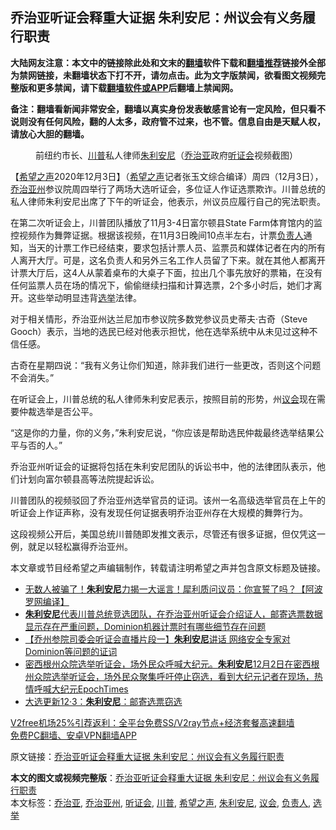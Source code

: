  <h2>乔治亚听证会释重大证据 朱利安尼：州议会有义务履行职责</h2> <p class="notice"><b>大陆网友注意：本文中的链接除此处和文末的<a href="https://github.com/bannedbook/fanqiang" >翻墙</a>软件下载和<a href="https://github.com/killgcd/justmysocks/blob/master/README.md">翻墙推荐</a>链接外全部为禁网链接，未翻墙状态下打不开，请勿点击。此为文字版禁闻，欲看图文视频完整版和更多禁闻，请下载<a href="https://github.com/bannedbook/fanqiang">翻墙软件或APP</a>后翻墙上禁闻网。</p><p>备注：翻墙看新闻非常安全，翻墙以真实身份发表敏感言论有一定风险，但只看不说则没有任何风险，翻的人太多，政府管不过来，也不管。信息自由是天赋人权，请放心大胆的翻墙。</b></p>  <div class="entry"> <figure><figcaption>前纽约市长、<a href="https://www.bannedbook.org/bnews/tag/%e5%b7%9d%e6%99%ae/" class="st_tag internal_tag" rel="tag" title="标签 川普 下的日志">川普</a>私人律师<a href="https://www.bannedbook.org/bnews/tag/%e6%9c%b1%e5%88%a9%e5%ae%89%e5%b0%bc/" class="st_tag internal_tag" rel="tag" title="标签 朱利安尼 下的日志">朱利安尼</a>（<a href="https://www.bannedbook.org/bnews/tag/%E4%B9%94%E6%B2%BB%E4%BA%9A/" class="st_tag internal_tag" rel="tag" title="标签 乔治亚 下的日志">乔治亚</a>政府<a href="https://www.bannedbook.org/bnews/tag/%e5%90%ac%e8%af%81%e4%bc%9a/" class="st_tag internal_tag" rel="tag" title="标签 听证会 下的日志">听证会</a>视频截图）</figcaption></figure> <p>【<span class='wp_keywordlink_affiliate'><a href="https://www.soundofhope.org" title="希望之声" target="_blank">希望之声</a></span>2020年12月3日】（<a href="https://www.bannedbook.org/bnews/tag/%e5%b8%8c%e6%9c%9b%e4%b9%8b%e5%a3%b0/" class="st_tag internal_tag" rel="tag" title="标签 希望之声 下的日志">希望之声</a>记者张玉文综合编译）周四（12月3日），<a href="https://www.bannedbook.org/bnews/tag/%e4%b9%94%e6%b2%bb%e4%ba%9a%e5%b7%9e/" class="st_tag internal_tag" rel="tag" title="标签 乔治亚州 下的日志">乔治亚州</a>参议院周四举行了两场大选听证会，多位证人作证选票欺诈。川普总统的私人律师朱利安尼出席了下午的听证会，他表示，州议员应履行自己的宪法职责。</p> <p>在第二次听证会上，川普团队播放了11月3-4日富尔顿县State Farm体育馆内的监控视频作为舞弊证据。根据该视频，在11月3日晚间10点半左右，计票<a href="https://www.bannedbook.org/bnews/tag/%E8%B4%9F%E8%B4%A3%E4%BA%BA/" class="st_tag internal_tag" rel="tag" title="标签 负责人 下的日志">负责人</a>通知，当天的计票工作已经结束，要求包括计票人员、监票员和媒体记者在内的所有人离开大厅。可是，这名负责人和另外三名工作人员留了下来。就在其他人都离开计票大厅后，这4人从蒙着桌布的大桌子下面，拉出几个事先放好的票箱，在没有任何监票人员在场的情况下，偷偷继续扫描和计算选票，2个多小时后，她们才离开。这些举动明显违背<a href="https://www.bannedbook.org/bnews/tag/%e9%80%89%e4%b8%be/" class="st_tag internal_tag" rel="tag" title="标签 选举 下的日志">选举</a>法律。</p> <p>对于相关情形，乔治亚州达兰尼加市参议院多数党参议员史蒂夫·古奇（Steve Gooch）表示，当地的选民已经对他表示担忧，他在选举系统中从未见过这种不信任感。</p>  <p>古奇在星期四说：“我有义务让你们知道，除非我们进行一些更改，否则这个问题不会消失。”</p> <p>在听证会上，川普总统的私人律师朱利安尼表示，按照目前的形势，州<a href="https://www.bannedbook.org/bnews/tag/%E8%AE%AE%E4%BC%9A/" class="st_tag internal_tag" rel="tag" title="标签 议会 下的日志">议会</a>现在需要仲裁选举是否公平。</p> <p>“这是你的力量，你的义务，”朱利安尼说，“你应该是帮助选民仲裁最终选举结果公平与否的人。”</p>  <p>乔治亚州听证会的证据将包括在朱利安尼团队的诉讼书中，他的法律团队表示，他们计划向富尔顿县高等法院提起诉讼。</p> <p>川普团队的视频驳回了乔治亚州选举官员的证词。该州一名高级选举官员在上午的听证会上作证声称，没有发现任何证据表明乔治亚州存在大规模的舞弊行为。</p> <p>这段视频公开后，美国总统川普随即发推文表示，尽管还有很多证据，但仅凭这一例，就足以轻松赢得乔治亚州。</p>  <p>本文章或节目经希望之声编辑制作，转载请注明希望之声并包含原文标题及链接。</p> <ul class='op-related-articles' title='相关阅读'> <li><a href='https://www.bannedbook.org/bnews/cnnews/20201204/1441906.html' target='_blank'>无数人被骗了！<b>朱利安尼</b>力揭一大谣言！犀利质问议员：你宣誓了吗？【阿波罗网编译】</a></li> <li><a href='https://www.bannedbook.org/bnews/bannedvideo/20201204/1441686.html' target='_blank'><b>朱利安尼</b>代表川普总统竞选团队，在乔治亚州听证会介绍证人，邮寄选票数据显示存在严重问题，Dominion机器计票时有哪些细节存在问题</a></li> <li><a href='https://www.bannedbook.org/bnews/bannedvideo/20201204/1441672.html' target='_blank'>【乔州参院司委会听证会直播片段一】<b>朱利安尼</b>讲话 网络安全专家对Dominion等问题的证词</a></li> <li><a href='https://www.bannedbook.org/bnews/bannedvideo/20201204/1441620.html' target='_blank'>密西根州众院选举听证会，场外民众呼喊大纪元。<b>朱利安尼</b>12月2日在密西根州众院选举听证会，场外民众聚集呼吁停止窃选，看到大纪元记者在现场，热情呼喊大纪元EpochTimes</a></li> <li><a href='https://www.bannedbook.org/bnews/cbnews/20201203/1441570.html' target='_blank'>大选更新12·3：<b>朱利安尼</b>：邮寄选票窃选</a></li> </ul> <p class="texttj"> <a href="https://github.com/bannedbook/fanqiang/wiki/V2ray%E6%9C%BA%E5%9C%BA" target="_blank">V2free机场25%引荐返利：全平台免费SS/V2ray节点+经济套餐高速翻墙</a><br/> <a href="https://github.com/bannedbook/fanqiang/wiki/%E7%A6%81%E9%97%BB%E7%BD%91%E5%AE%89%E5%8D%93%E7%BF%BB%E5%A2%99%E6%96%B0%E9%97%BBAPP" target="_blank">免费PC翻墙、安卓VPN翻墙APP</a></p><p>原文链接：<a class="src_link"  href="https://www.soundofhope.org/post/449929" target="_blank">乔治亚听证会释重大证据 朱利安尼：州议会有义务履行职责</a></p><a name='sharetosocial'></a>       <div><b>本文的图文或视频完整版</b>：<a href='https://www.bannedbook.org/bnews/comments/20201204/1441962.html'>乔治亚听证会释重大证据 朱利安尼：州议会有义务履行职责</a></div>  </div><!--END ENTRY--> <div class="postfooter"> <div>本文标签：<a href="https://www.bannedbook.org/bnews/tag/%E4%B9%94%E6%B2%BB%E4%BA%9A/" rel="tag">乔治亚</a>, <a href="https://www.bannedbook.org/bnews/tag/%e4%b9%94%e6%b2%bb%e4%ba%9a%e5%b7%9e/" rel="tag">乔治亚州</a>, <a href="https://www.bannedbook.org/bnews/tag/%e5%90%ac%e8%af%81%e4%bc%9a/" rel="tag">听证会</a>, <a href="https://www.bannedbook.org/bnews/tag/%e5%b7%9d%e6%99%ae/" rel="tag">川普</a>, <a href="https://www.bannedbook.org/bnews/tag/%e5%b8%8c%e6%9c%9b%e4%b9%8b%e5%a3%b0/" rel="tag">希望之声</a>, <a href="https://www.bannedbook.org/bnews/tag/%e6%9c%b1%e5%88%a9%e5%ae%89%e5%b0%bc/" rel="tag">朱利安尼</a>, <a href="https://www.bannedbook.org/bnews/tag/%E8%AE%AE%E4%BC%9A/" rel="tag">议会</a>, <a href="https://www.bannedbook.org/bnews/tag/%E8%B4%9F%E8%B4%A3%E4%BA%BA/" rel="tag">负责人</a>, <a href="https://www.bannedbook.org/bnews/tag/%e9%80%89%e4%b8%be/" rel="tag">选举</a></div>  </div><!--END POSTFOOTER--> 